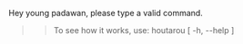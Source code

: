 Hey young padawan, please type a valid command.
>> To see how it works, use: houtarou [ -h, --help ]
